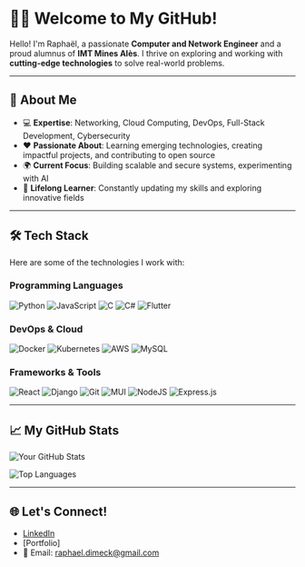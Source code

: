 # 👨‍💻 Welcome to My GitHub!

Hello! I'm Raphaël, a passionate **Computer and Network Engineer** and a proud alumnus of **IMT Mines Alès**. I thrive on exploring and working with **cutting-edge technologies** to solve real-world problems.

---

## 🚀 About Me

- 💻 **Expertise**: Networking, Cloud Computing, DevOps, Full-Stack Development, Cybersecurity
- ❤️ **Passionate About**: Learning emerging technologies, creating impactful projects, and contributing to open source
- 🌍 **Current Focus**: Building scalable and secure systems, experimenting with AI
- 🌱 **Lifelong Learner**: Constantly updating my skills and exploring innovative fields

---

## 🛠️ Tech Stack

Here are some of the technologies I work with:

### Programming Languages
![Python](https://img.shields.io/badge/-Python-3776AB?logo=python&logoColor=white&style=for-the-badge)
![JavaScript](https://img.shields.io/badge/-JavaScript-F7DF1E?logo=javascript&logoColor=black&style=for-the-badge)
![C](https://img.shields.io/badge/-C-A8B9CC?logo=c&logoColor=black&style=for-the-badge)
![C#](https://img.shields.io/badge/c%23-%23239120.svg?style=for-the-badge&logo=csharp&logoColor=white)
![Flutter](https://img.shields.io/badge/Flutter-%2302569B.svg?style=for-the-badge&logo=Flutter&logoColor=white)

### DevOps & Cloud
![Docker](https://img.shields.io/badge/-Docker-2496ED?logo=docker&logoColor=white&style=for-the-badge)
![Kubernetes](https://img.shields.io/badge/-Kubernetes-326CE5?logo=kubernetes&logoColor=white&style=for-the-badge)
![AWS](https://img.shields.io/badge/-AWS-FF9900?logo=amazonaws&logoColor=white&style=for-the-badge)
![MySQL](https://img.shields.io/badge/mysql-4479A1.svg?style=for-the-badge&logo=mysql&logoColor=white)

### Frameworks & Tools
![React](https://img.shields.io/badge/-React-61DAFB?logo=react&logoColor=black&style=for-the-badge)
![Django](https://img.shields.io/badge/-Django-092E20?logo=django&logoColor=white&style=for-the-badge)
![Git](https://img.shields.io/badge/-Git-F05032?logo=git&logoColor=white&style=for-the-badge)
![MUI](https://img.shields.io/badge/MUI-%230081CB.svg?style=for-the-badge&logo=mui&logoColor=white)
![NodeJS](https://img.shields.io/badge/node.js-6DA55F?style=for-the-badge&logo=node.js&logoColor=white)
![Express.js](https://img.shields.io/badge/express.js-%23404d59.svg?style=for-the-badge&logo=express&logoColor=%2361DAFB)

---

## 📈 My GitHub Stats

![Your GitHub Stats](https://github-readme-stats.vercel.app/api?username=Raphael-dim&show_icons=true&theme=radical)

![Top Languages](https://github-readme-stats.vercel.app/api/top-langs/?username=Raphael-dim&layout=compact&theme=radical)

---

## 🌐 Let's Connect!

- [LinkedIn](https://www.linkedin.com/in/rapha%C3%ABl-dimeck-a38788230/)
- [Portfolio]
- 📧 Email: raphael.dimeck@gmail.com
